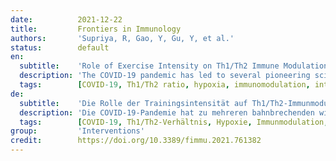 ```yaml
---
date:          2021-12-22
title:         Frontiers in Immunology
authors:       'Supriya, R, Gao, Y, Gu, Y, et al.'
status:        default
en:
  subtitle:    'Role of Exercise Intensity on Th1/Th2 Immune Modulations During the COVID-19 Pandemic'
  description: 'The COVID-19 pandemic has led to several pioneering scientific discoveries resulting in no effective solutions with the exception of vaccination. Moderate exercise is a significant non-pharmacological strategy, to reduce the infection-related burden of COVID-19, especially in patients who are obese, elderly, and with additional comorbidities. The imbalance of T helper type 1 (Th1) or T helper type 2 (Th2) cells has been well documented among populations who have suffered as a result of the COVID-19 pandemic, and who are at maximum risk of infection and mortality. Moderate and low intensity exercise can benefit persons at risk from the disease and survivors by favorable modulation in Th1/Th2 ratios. Moreover, in COVID-19 patients, mild to moderate intensity aerobic exercise also increases immune system function but high intensity aerobic exercise may have adverse effects on immune responses. In addition, sustained hypoxia in COVID-19 patients has been reported to cause organ failure and cell death. Hypoxic conditions have also been highlighted to be triggered in COVID-19-susceptible individuals and COVID-19 survivors. This suggests that hypoxia inducible factor (HIF 1α) might be an important focus for researchers investigating effective strategies to minimize the effects of the pandemic. Intermittent hypoxic preconditioning (IHP) is a method of exposing subjects to short bouts of moderate hypoxia interspersed with brief periods of normal oxygen concentrations (recovery). This methodology inhibits the production of pro-inflammatory factors, activates HIF-1α to activate target genes, and subsequently leads to a higher production of red blood cells and hemoglobin. This increases angiogenesis and increases oxygen transport capacity. These factors can help alleviate virus induced cardiopulmonary hemodynamic disorders and endothelial dysfunction. Therefore, during the COVID-19 pandemic we propose that populations should engage in low to moderate exercise individually designed, prescribed and specific, that utilizes IHP including pranayama (yoga), swimming and high-altitude hiking exercise. This would be beneficial in affecting HIF-1α to combat the disease and its severity. Therefore, the promotion of certain exercises should be considered by all sections of the population. However, exercise recommendations and prescription for COVID-19 patients should be structured to match individual levels of capability and adaptability.'
  tags:        [COVID-19, Th1/Th2 ratio, hypoxia, immunomodulation, intermittent hypoxic preconditioning]
de:
  subtitle:    'Die Rolle der Trainingsintensität auf Th1/Th2-Immunmodulationen während der COVID-19-Pandemie'
  description: 'Die COVID-19-Pandemie hat zu mehreren bahnbrechenden wissenschaftlichen Entdeckungen geführt, die mit Ausnahme der Impfung zu keinen wirksamen Lösungen geführt haben. Moderate körperliche Betätigung ist eine wichtige nicht-pharmakologische Strategie, um die infektionsbedingte Belastung durch COVID-19 zu verringern, insbesondere bei Patienten, die übergewichtig und älter sind und zusätzliche Begleiterkrankungen haben. Das Ungleichgewicht zwischen T-Helferzellen vom Typ 1 (Th1) und T-Helferzellen vom Typ 2 (Th2) ist in Bevölkerungsgruppen, die unter der COVID-19-Pandemie gelitten haben und ein hohes Infektions- und Sterberisiko aufweisen, gut dokumentiert. Moderate und wenig intensive sportliche Betätigung kann für Risikopersonen und Überlebende der Krankheit von Vorteil sein, da sie das Th1/Th2-Verhältnis günstig beeinflusst. Bei COVID-19-Patienten erhöht eine leichte bis mittelschwere aerobe körperliche Betätigung auch die Funktion des Immunsystems, während eine intensive aerobe Betätigung nachteilige Auswirkungen auf die Immunantwort haben kann. Darüber hinaus wurde berichtet, dass anhaltende Hypoxie bei COVID-19-Patienten zu Organversagen und Zelltod führt. Hypoxische Bedingungen wurden auch bei COVID-19-anfälligen Personen und COVID-19-Überlebenden festgestellt. Dies deutet darauf hin, dass der Hypoxie-induzierbare Faktor (HIF 1α) ein wichtiger Schwerpunkt für Forscher sein könnte, die wirksame Strategien zur Minimierung der Auswirkungen der Pandemie untersuchen. Intermittierende hypoxische Präkonditionierung (IHP) ist eine Methode, bei der Probanden kurzen Phasen moderater Hypoxie ausgesetzt werden, die von kurzen Perioden normaler Sauerstoffkonzentrationen (Erholung) unterbrochen werden. Diese Methode hemmt die Produktion von entzündungsfördernden Faktoren, aktiviert HIF-1α zur Aktivierung von Zielgenen und führt in der Folge zu einer höheren Produktion von roten Blutkörperchen und Hämoglobin. Dies steigert die Angiogenese und erhöht die Sauerstofftransportkapazität. Diese Faktoren können dazu beitragen, virusbedingte kardiopulmonale hämodynamische Störungen und endotheliale Dysfunktion zu lindern. Aus diesem Grund schlagen wir vor, dass die Bevölkerung während der COVID-19-Pandemie ein geringes bis mäßiges, individuell gestaltetes, vorgeschriebenes und spezifisches Training absolvieren sollte, das die IHP nutzt, einschließlich Pranayama (Yoga), Schwimmen und Höhenwanderungen. Dies würde sich positiv auf HIF-1α auswirken, um die Krankheit und ihren Schweregrad zu bekämpfen. Daher sollte die Förderung bestimmter Übungen von allen Bevölkerungsgruppen in Betracht gezogen werden. Die Bewegungsempfehlungen und -verordnungen für COVID-19-Patienten sollten jedoch so gestaltet sein, dass sie dem individuellen Leistungs- und Anpassungsniveau entsprechen.' 
  tags:        [COVID-19, Th1/Th2-Verhältnis, Hypoxie, Immunmodulation, intermittierende hypoxische Präkonditionierung]
group:         'Interventions'
credit:        https://doi.org/10.3389/fimmu.2021.761382
---
```

